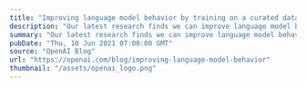 ```yaml
---
title: "Improving language model behavior by training on a curated dataset"
description: "Our latest research finds we can improve language model behavior with respect to specific behavioral values by fine-tuning on a small, curated dataset."
summary: "Our latest research finds we can improve language model behavior with respect to specific behavioral values by fine-tuning on a small, curated dataset."
pubDate: "Thu, 10 Jun 2021 07:00:00 GMT"
source: "OpenAI Blog"
url: "https://openai.com/blog/improving-language-model-behavior"
thumbnail: "/assets/openai_logo.png"
---
```


